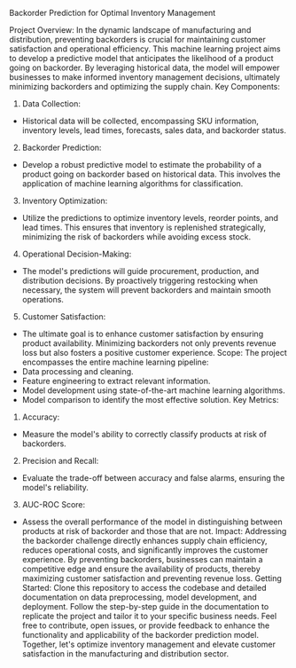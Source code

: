 Backorder Prediction for Optimal Inventory Management

Project Overview:
In the dynamic landscape of manufacturing and distribution, preventing backorders
is crucial for maintaining customer satisfaction and operational efficiency. This
machine learning project aims to develop a predictive model that anticipates the
likelihood of a product going on backorder. By leveraging historical data, the
model will empower businesses to make informed inventory management
decisions, ultimately minimizing backorders and optimizing the supply chain.
Key Components:
1. Data Collection:
- Historical data will be collected, encompassing SKU information, inventory
levels, lead times, forecasts, sales data, and backorder status.
2. Backorder Prediction:
- Develop a robust predictive model to estimate the probability of a product
going on backorder based on historical data. This involves the application of
machine learning algorithms for classification.
3. Inventory Optimization:
- Utilize the predictions to optimize inventory levels, reorder points, and lead
times. This ensures that inventory is replenished strategically, minimizing the risk
of backorders while avoiding excess stock.
4. Operational Decision-Making:
- The model's predictions will guide procurement, production, and distribution
decisions. By proactively triggering restocking when necessary, the system will
prevent backorders and maintain smooth operations.
5. Customer Satisfaction:
- The ultimate goal is to enhance customer satisfaction by ensuring product
availability. Minimizing backorders not only prevents revenue loss but also fosters
a positive customer experience.
Scope:
The project encompasses the entire machine learning pipeline:
- Data processing and cleaning.
- Feature engineering to extract relevant information.
- Model development using state-of-the-art machine learning algorithms.
- Model comparison to identify the most effective solution.
Key Metrics:
1. Accuracy:
- Measure the model's ability to correctly classify products at risk of backorders.
2. Precision and Recall:
- Evaluate the trade-off between accuracy and false alarms, ensuring the model's
reliability.
3. AUC-ROC Score:
- Assess the overall performance of the model in distinguishing between products
at risk of backorder and those that are not.
Impact:
Addressing the backorder challenge directly enhances supply chain efficiency,
reduces operational costs, and significantly improves the customer experience. By
preventing backorders, businesses can maintain a competitive edge and ensure the
availability of products, thereby maximizing customer satisfaction and preventing
revenue loss.
Getting Started:
Clone this repository to access the codebase and detailed documentation on data
preprocessing, model development, and deployment.
Follow the step-by-step guide in the documentation to replicate the project and
tailor it to your specific business needs.
Feel free to contribute, open issues, or provide feedback to enhance the
functionality and applicability of the backorder prediction model. Together, let's
optimize inventory management and elevate customer satisfaction in the
manufacturing and distribution sector.
